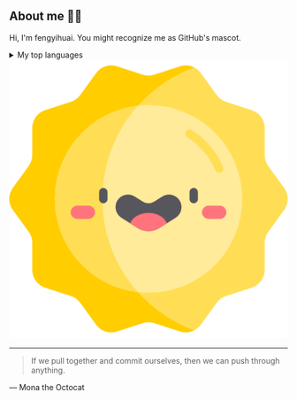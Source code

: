 ## About me 👋😄

<!-- TO DO: add more details about me later -->

Hi, I'm fengyihuai. You might recognize me as GitHub's mascot.
<details>
<summary>My top languages</summary>
  
| Rank | Language  |
|-----:|-----------|
|     1| Matlab    |
|     2| Python    |
|     3| R         |
|     4| C/C++     |
</details>

<picture>
  <source media="(prefers-color-scheme: dark)" srcset="images/moon_with_stars.png">
  <source media="(prefers-color-scheme: light)" srcset="images/sun.png">
  <img alt="Shows an illustrated sun in light mode and a moon with stars in dark mode." src="images/sun.png">
</picture>

---
> If we pull together and commit ourselves, then we can push through anything.

— Mona the Octocat
<!--
**fengyihuai/fengyihuai** is a ✨ _special_ ✨ repository because its `README.md` (this file) appears on your GitHub profile.

Here are some ideas to get you started:

- 🔭 I’m currently working on ...
- 🌱 I’m currently learning ...
- 👯 I’m looking to collaborate on ...
- 🤔 I’m looking for help with ...
- 💬 Ask me about ...
- 📫 How to reach me: ...
- 😄 Pronouns: ...
- ⚡ Fun fact: ...
-->
